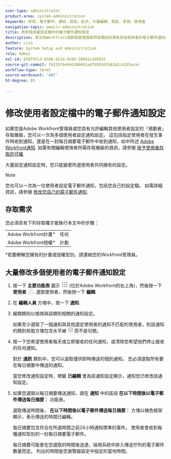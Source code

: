 ```yaml
---
user-type: administrator
product-area: system-administration
keywords: 修改，電子郵件，通知，設定，批次，大量編輯，設定，多個，使用者
navigation-topic: emails-administration
title: 修改使用者設定檔中的電子郵件通知設定
description: 本文為Workfront或群組管理員提供有關如何更新其他使用者的電子郵件通知的資訊。
author: Lisa
feature: System Setup and Administration
role: Admin
exl-id: 658f97cd-0500-421d-9c89-26041ca59655
source-git-commit: f6335f4e94d286681adfb50165562b2c41b5acac
workflow-type: tm+mt
source-wordcount: '487'
ht-degree: 0%

---
```


# 修改使用者設定檔中的電子郵件通知設定

如果您是Adobe Workfront管理員或您具有允許編輯其他使用者設定的「規劃者」存取層級，您可以一次為多個使用者設定通知設定。 這包括指定使用者在發生事件時收到通知，還是在一封每日摘要電子郵件中收到通知，如中所述 [Adobe Workfront通知](../../../workfront-basics/using-notifications/wf-notifications.md). 如需有關編輯使用者所需存取層級的資訊，請參閱 [授予使用者存取許可權](../../../administration-and-setup/add-users/configure-and-grant-access/grant-access-other-users.md).

大量設定通知設定時，您只能變更所選使用者共同擁有的設定。

>[!NOTE]
>
>您也可以一次為一位使用者設定電子郵件通知，包括您自己的設定檔。 如需詳細資訊，請參閱 [修改您自己的電子郵件通知](../../../workfront-basics/using-notifications/activate-or-deactivate-your-own-event-notifications.md).


## 存取需求

您必須具有下列存取權才能執行本文中的步驟：

<table style="table-layout:auto"> 
 <col> 
 <col> 
 <tbody> 
  <tr> 
   <td role="rowheader">Adobe Workfront計畫*</td> 
   <td>任何</td> 
  </tr> 
  <tr> 
   <td role="rowheader">Adobe Workfront授權*</td> 
   <td>計劃</td> 
  </tr> 
 </tbody> 
</table>

&#42;若要瞭解您擁有的計畫或授權型別，請連絡您的Workfront管理員。

## 大量修改多個使用者的電子郵件通知設定

1. 按一下 **主要功能表** 圖示 ![](assets/main-menu-icon.png) (位於Adobe Workfront的右上角)，然後按一下 **使用者** ![](assets/users-icon-in-main-menu.png). 選取使用者，然後按一下 **編輯**.
1. 在 **編輯人員** 方塊中，按一下 **通知**.

1. 展開類別以檢視與該類別相關的通知設定。

   如果至少選取了一個通知與其他選定使用者的通知不匹配的使用者，則該通知的類別核取方塊包含水平線 ![](assets/straight-line-instead-of-checkmark.jpg) 而不是勾號。

1. 按一下您希望使用者每天或立即接收的任何通知，或清除您希望他們停止接收的任何通知。

   對於 **通訊** 類別中，您可以選取僅供即時傳送的個別通知。 您必須選取所有要在每日摘要中傳送的通知。

   當您修改通知設定時，標籤 **已編輯** 會為該通知設定顯示，通知您已修改該通知設定。

1. 如果您選取以每日摘要傳送通知，請在 **通知** 中的區段 **在以下時間後以電子郵件傳送每日摘要：** 功能表。

   選取傳送時間後， **在以下時間後以電子郵件傳送每日摘要：** 方塊以橘色框架顯示，表示傳送的時間已編輯。

   每日摘要包含符合在所選時間之前24小時通知標準的事件。 使用者會收到每種通知型別的一封每日摘要電子郵件。

   每日摘要可能會在您選取的時間後送達，端視系統中排入傳送佇列的電子郵件數量而定。 列出的時間是您瀏覽器設定中指定的當地時間。

